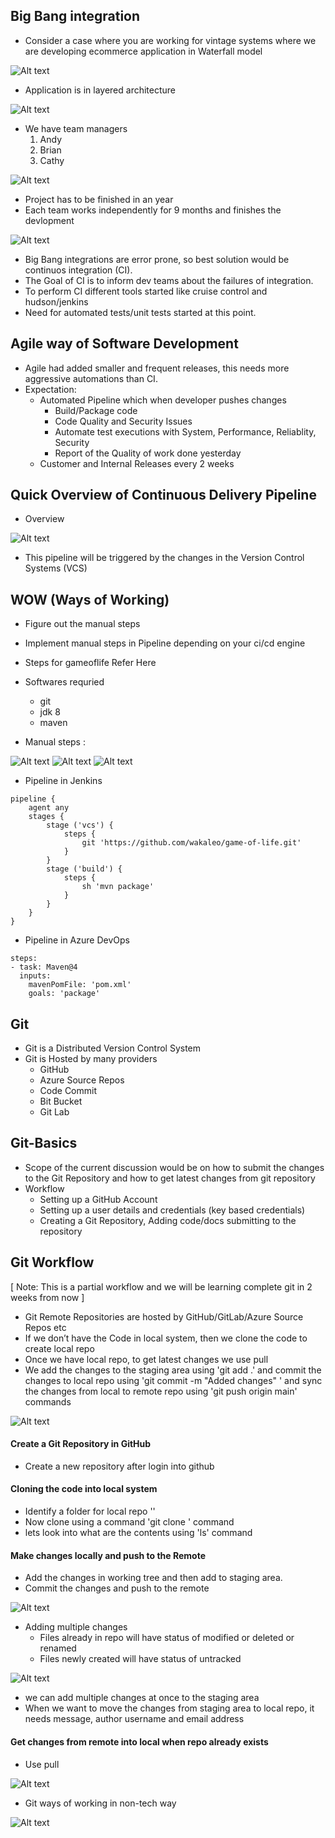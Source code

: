 ## Big Bang integration
* Consider a case where you are working for vintage systems where we are developing ecommerce application in Waterfall model

![Alt text](shots/1.PNG)

* Application is in layered architecture

![Alt text](shots/2.PNG)

* We have team managers
   1. Andy
   2. Brian
   3. Cathy

![Alt text](shots/3.PNG)

* Project has to be finished in an year
* Each team works independently for 9 months and finishes the devlopment

![Alt text](shots/4.PNG)

* Big Bang integrations are error prone, so best solution would be continuos integration (CI).
* The Goal of CI is to inform dev teams about the failures of integration.
* To perform CI different tools started like cruise control and hudson/jenkins
* Need for automated tests/unit tests started at this point.

## Agile way of Software Development

* Agile had added smaller and frequent releases, this needs more aggressive automations than CI.
* Expectation:
  * Automated Pipeline which when developer pushes changes
      * Build/Package code
      * Code Quality and Security Issues
      * Automate test executions with System, Performance, Reliablity, Security
      * Report of the Quality of work done yesterday
  * Customer and Internal Releases every 2 weeks

## Quick Overview of Continuous Delivery Pipeline

* Overview

![Alt text](shots/5.PNG)

* This pipeline will be triggered by the changes in the Version Control Systems (VCS)

## WOW (Ways of Working)

* Figure out the manual steps
* Implement manual steps in Pipeline depending on your ci/cd engine
* Steps for gameoflife Refer Here
* Softwares requried
    * git
    * jdk 8
    * maven

* Manual steps :

![Alt text](shots/6.PNG)
![Alt text](shots/7.PNG)
![Alt text](shots/8.PNG)

* Pipeline in Jenkins
```
pipeline {
    agent any
    stages {
        stage ('vcs') {
            steps {
                git 'https://github.com/wakaleo/game-of-life.git'
            }
        }
        stage ('build') {
            steps {
                sh 'mvn package'
            }
        }
    }
}
```
* Pipeline in Azure DevOps
```
steps:
- task: Maven@4
  inputs:
    mavenPomFile: 'pom.xml'
    goals: 'package'
```
## Git

* Git is a Distributed Version Control System
* Git is Hosted by many providers
    * GitHub
    * Azure Source Repos
    * Code Commit
    * Bit Bucket
    * Git Lab

## Git-Basics

* Scope of the current discussion would be on how to submit the changes to the Git Repository and how to get latest changes from git repository
* Workflow
    * Setting up a GitHub Account
    * Setting up a user details and credentials (key based credentials)
    * Creating a Git Repository, Adding code/docs submitting to the repository

## Git Workflow

[ Note: This is a partial workflow and we will be learning complete git in 2 weeks from now ]

* Git Remote Repositories are hosted by GitHub/GitLab/Azure Source Repos etc
* If we don’t have the Code in local system, then we clone the code to create local repo
* Once we have local repo, to get latest changes we use pull
* We add the changes to the staging area using 'git add .' and commit the changes to local repo using 'git commit -m "Added changes" ' and sync the changes from local to remote repo using 'git push origin main' commands

![Alt text](shots/9.PNG)

#### Create a Git Repository in GitHub

* Create a new repository after login into github

#### Cloning the code into local system

* Identify a folder for local repo '<local repo location path>'
* Now clone using a command 'git clone <git-url>' command
* lets look into what are the contents using 'ls' command

#### Make changes locally and push to the Remote

* Add the changes in working tree and then add to staging area.
* Commit the changes and push to the remote

![Alt text](shots/10.PNG)

* Adding multiple changes
    * Files already in repo will have status of modified or deleted or renamed
    * Files newly created will have status of untracked

![Alt text](shots/11.PNG)

* we can add multiple changes at once to the staging area
* When we want to move the changes from staging area to local repo, it needs message, author username and email address

#### Get changes from remote into local when repo already exists

* Use pull

![Alt text](shots/12.PNG)

* Git ways of working in non-tech way

![Alt text](shots/13.PNG)